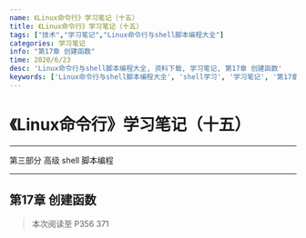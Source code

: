 ```yaml
---
name: 《Linux命令行》学习笔记（十五）
title: 《Linux命令行》学习笔记（十五）
tags: ["技术","学习笔记","Linux命令行与shell脚本编程大全"]
categories: 学习笔记
info: "第17章 创建函数"
time: 2020/6/23
desc: 'Linux命令行与shell脚本编程大全, 资料下载, 学习笔记, 第17章 创建函数'
keywords: ['Linux命令行与shell脚本编程大全', 'shell学习', '学习笔记', '第17章 创建函数']
---
```


# 《Linux命令行》学习笔记（十五）

---

第三部分 高级 shell 脚本编程

---

## 第17章 创建函数



> 本次阅读至 P356 371